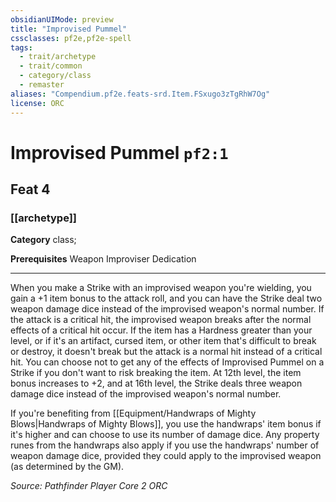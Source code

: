 ```yaml
---
obsidianUIMode: preview
title: "Improvised Pummel"
cssclasses: pf2e,pf2e-spell
tags:
  - trait/archetype
  - trait/common
  - category/class
  - remaster
aliases: "Compendium.pf2e.feats-srd.Item.FSxugo3zTgRhW7Og"
license: ORC
---
```

# Improvised Pummel `pf2:1`
## Feat 4
### [[archetype]]

**Category** class; 



**Prerequisites** Weapon Improviser Dedication
* * *
When you make a Strike with an improvised weapon you're wielding, you gain a +1 item bonus to the attack roll, and you can have the Strike deal two weapon damage dice instead of the improvised weapon's normal number. If the attack is a critical hit, the improvised weapon breaks after the normal effects of a critical hit occur. If the item has a Hardness greater than your level, or if it's an artifact, cursed item, or other item that's difficult to break or destroy, it doesn't break but the attack is a normal hit instead of a critical hit. You can choose not to get any of the effects of Improvised Pummel on a Strike if you don't want to risk breaking the item. At 12th level, the item bonus increases to +2, and at 16th level, the Strike deals three weapon damage dice instead of the improvised weapon's normal number.

If you're benefiting from [[Equipment/Handwraps of Mighty Blows|Handwraps of Mighty Blows]], you use the handwraps' item bonus if it's higher and can choose to use its number of damage dice. Any property runes from the handwraps also apply if you use the handwraps' number of weapon damage dice, provided they could apply to the improvised weapon (as determined by the GM).

*Source: Pathfinder Player Core 2*
*ORC*